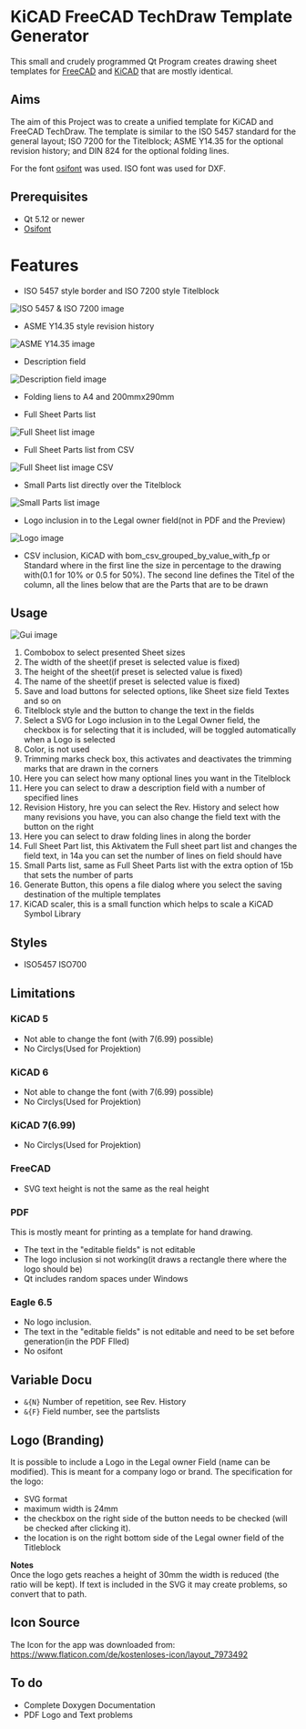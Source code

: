 # KiCAD FreeCAD TechDraw Template Generator

This small and crudely programmed Qt Program creates drawing sheet templates for [FreeCAD](https://freecad.org) and [KiCAD](https://kicad.org) that are mostly identical.

## Aims

The aim of this Project was to create a unified template for KiCAD and FreeCAD TechDraw. The template is similar to the ISO 5457 standard for the general layout; ISO 7200 for the Titelblock; ASME Y14.35 for the optional revision history; and DIN 824 for the optional folding lines. 

For the font [osifont](https://github.com/hikikomori82/osifont) was used. ISO font was used for DXF.

## Prerequisites

* Qt 5.12 or newer
* [Osifont](https://github.com/hikikomori82/osifont)

# Features

* ISO 5457 style border and ISO 7200 style Titelblock

![ISO 5457 & ISO 7200 image](Images/ISO5457_ISO7200_Demo.freecad.svg)


* ASME Y14.35 style revision history

![ASME Y14.35 image](Images/ASME_Y14-35_Demo.svg)


* Description field

![Description field image](Images/Description_Demo.svg)


* Folding liens to A4 and 200mmx290mm

* Full Sheet Parts list

![Full Sheet list image](Images/FullPartsList_Demo.svg)

* Full Sheet Parts list from CSV

![Full Sheet list image CSV ](Images/CSV_Partslist_Demo.svg)


* Small Parts list directly over the Titelblock

![Small Parts list image](Images/SmallPartsList_Demo.svg)


* Logo inclusion in to the Legal owner field(not in PDF and the Preview)

![Logo image](Images/Logo_Demo.svg)

* CSV inclusion, KiCAD with bom_csv_grouped_by_value_with_fp or Standard where in the first line the size in percentage to the drawing with(0.1 for 10% or 0.5 for 50%). The second line defines the Titel of the column,
all the lines below that are the Parts that are to be drawn


## Usage

![Gui image](Images/Gui.png)

1. Combobox to select presented Sheet sizes
1. The width of the sheet(if preset is selected value is fixed)
1. The height of the sheet(if preset is selected value is fixed)
1. The name of the sheet(if preset is selected value is fixed)
1. Save and load buttons for selected options, like Sheet size field Textes and so on
1. Titelblock style and the button to change the text in the fields
1. Select a SVG for Logo inclusion in to the Legal Owner field, the checkbox is for selecting that it is included, will be toggled automatically when a Logo is selected
1. Color, is not used
1. Trimming marks check box, this activates and deactivates the trimming marks that are drawn in the corners
1. Here you can select how many optional lines you want in the Titelblock
1. Here you can select to draw a description field with a number of specified lines
1. Revision History, hre you can select the Rev. History and select how many revisions you have, you can also change the field text with the button on the right
1. Here you can select to draw folding lines in along the border
1. Full Sheet Part list, this Aktivatem the Full sheet part list and changes the field text, in 14a you can set the number of lines on field should have
1. Small Parts list, same as Full Sheet Parts list with the extra option of 15b that sets the number of parts
1. Generate Button, this opens a file dialog where you select the saving destination of the multiple templates
1. KiCAD scaler, this is a small function which helps to scale a KiCAD Symbol Library

## Styles
- ISO5457 ISO700

## Limitations

### KiCAD 5

* Not able to change the font (with 7(6.99) possible)
* No Circlys(Used for Projektion)

### KiCAD 6

* Not able to change the font (with 7(6.99) possible)
* No Circlys(Used for Projektion)

### KiCAD 7(6.99)

* No Circlys(Used for Projektion)

### FreeCAD

* SVG text height is not the same as the real height

### PDF
This is mostly meant for printing as a template for hand drawing.

* The text in the "editable fields" is not editable
* The logo inclusion si not working(it draws a rectangle there where the logo should be)
* Qt includes random spaces under Windows

### Eagle 6.5 

* No logo inclusion.
* The text in the "editable fields" is not editable and need to be set before generation(in the PDF FIled)
* No osifont

## Variable Docu

* `&{N}` Number of repetition, see Rev. History
* `&{F}` Field number, see the partslists

## Logo (Branding)

It is possible to include a Logo in the Legal owner Field (name can be modified). This is meant for a company logo or brand. The specification for the logo: 

* SVG format
* maximum width is 24mm
* the checkbox on the right side of the button needs to be checked (will be checked after clicking it). 
* the location is on the right bottom side of the Legal owner field of the Titleblock 
 
**Notes**  
Once the logo gets reaches a height of 30mm the width is reduced (the ratio will be kept). If text is included in the SVG it may create problems, so convert that to path.

## Icon Source
The Icon for the app was downloaded from: https://www.flaticon.com/de/kostenloses-icon/layout_7973492


## To do

* Complete Doxygen Documentation
* PDF Logo and Text problems
